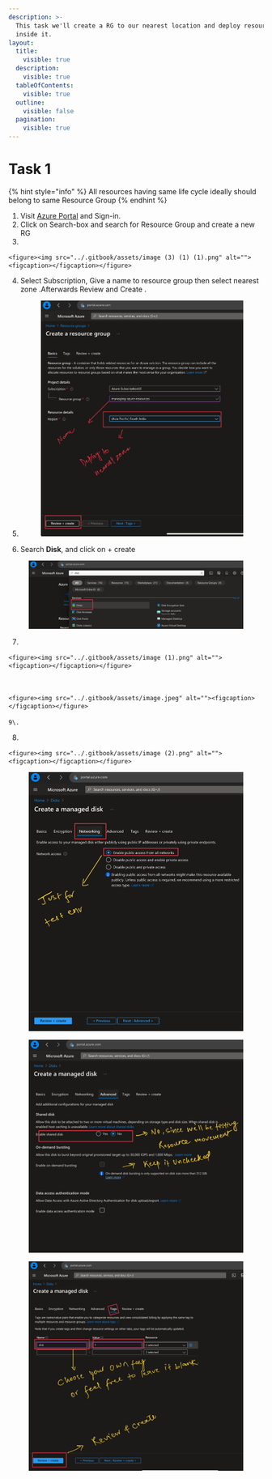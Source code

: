 ```yaml
---
description: >-
  This task we'll create a RG to our nearest location and deploy resources
  inside it.
layout:
  title:
    visible: true
  description:
    visible: true
  tableOfContents:
    visible: true
  outline:
    visible: false
  pagination:
    visible: true
---
```


# Task 1

{% hint style="info" %}
All resources having same life cycle ideally should belong to same Resource Group
{% endhint %}

1. Visit [Azure Portal](https://portal.azure.com) and Sign-in.
2. Click on Search-box and search for Resource Group and create a new RG
3.

    <figure><img src="../.gitbook/assets/image (3) (1) (1).png" alt=""><figcaption></figcaption></figure>
4. Select Subscription, Give a name to resource group  then select nearest zone .Afterwards Review and Create .
5.  &#x20;

    <figure><img src="../.gitbook/assets/image (2) (1).png" alt=""><figcaption></figcaption></figure>
6. Search **Disk**, and click on + create&#x20;

<figure><img src="../.gitbook/assets/image.png" alt=""><figcaption></figcaption></figure>

7.

    <figure><img src="../.gitbook/assets/image (1).png" alt=""><figcaption></figcaption></figure>



    <figure><img src="../.gitbook/assets/image.jpeg" alt=""><figcaption></figcaption></figure>

    9\.
8.

    <figure><img src="../.gitbook/assets/image (2).png" alt=""><figcaption></figcaption></figure>

<figure><img src="../.gitbook/assets/image (3).png" alt=""><figcaption></figcaption></figure>

<figure><img src="../.gitbook/assets/image (4).png" alt=""><figcaption></figcaption></figure>

<figure><img src="../.gitbook/assets/image (5).png" alt=""><figcaption></figcaption></figure>
